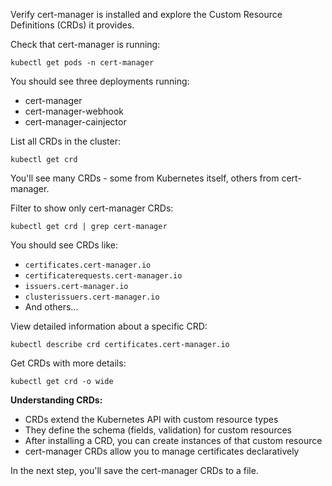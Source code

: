 Verify cert-manager is installed and explore the Custom Resource Definitions (CRDs) it provides.

Check that cert-manager is running:

`kubectl get pods -n cert-manager`

You should see three deployments running:
- cert-manager
- cert-manager-webhook
- cert-manager-cainjector

List all CRDs in the cluster:

`kubectl get crd`

You'll see many CRDs - some from Kubernetes itself, others from cert-manager.

Filter to show only cert-manager CRDs:

`kubectl get crd | grep cert-manager`

You should see CRDs like:
- `certificates.cert-manager.io`
- `certificaterequests.cert-manager.io`
- `issuers.cert-manager.io`
- `clusterissuers.cert-manager.io`
- And others...

View detailed information about a specific CRD:

`kubectl describe crd certificates.cert-manager.io`

Get CRDs with more details:

`kubectl get crd -o wide`

**Understanding CRDs:**
- CRDs extend the Kubernetes API with custom resource types
- They define the schema (fields, validation) for custom resources
- After installing a CRD, you can create instances of that custom resource
- cert-manager CRDs allow you to manage certificates declaratively

In the next step, you'll save the cert-manager CRDs to a file.
